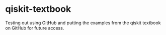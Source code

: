 # qiskit-textbook
Testing out using GitHub and putting the examples from the qiskit textbook on GitHub for future access.
